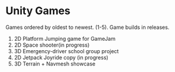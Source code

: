 # Unity Games

Games ordered by oldest to newest.
(1-5). Game builds in releases.

1. 2D Platform Jumping game for GameJam
2. 2D Space shooter(in progress)
3. 3D Emergency-driver school group project
4. 2D Jetpack Joyride copy (in progress)
5. 3D Terrain + Navmesh showcase
